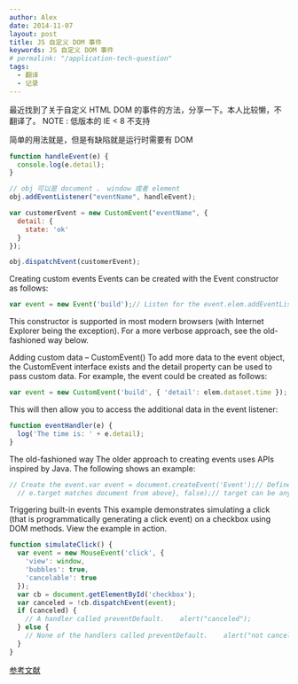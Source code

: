 ```yaml
---
author: Alex
date: 2014-11-07
layout: post
title: JS 自定义 DOM 事件
keywords: JS 自定义 DOM 事件
# permalink: "/application-tech-question"
tags:
  - 翻译
  - 记录
---
```


最近找到了关于自定义 HTML DOM 的事件的方法，分享一下。本人比较懒，不翻译了。
NOTE :  低版本的 IE < 8 不支持

简单的用法就是，但是有缺陷就是运行时需要有 DOM

```js
function handleEvent(e) {
  console.log(e.detail);
}

// obj 可以是 document 、 window 或者 element
obj.addEventListener("eventName", handleEvent);

var customerEvent = new CustomEvent("eventName", {
  detail: {
    state: 'ok'
  }
});

obj.dispatchEvent(customerEvent);
```

Creating custom events
Events can be created with the Event constructor as follows:

```js
var event = new Event('build');// Listen for the event.elem.addEventListener('build', function (e) { ... }, false);// Dispatch the event.elem.dispatchEvent(event);
```

This constructor is supported in most modern browsers (with Internet Explorer being the exception). For a more verbose approach, see the old-fashioned way below.

Adding custom data – CustomEvent()
To add more data to the event object, the CustomEvent interface exists and the detail property can be used to pass custom data.
For example, the event could be created as follows:

```js
var event = new CustomEvent('build', { 'detail': elem.dataset.time });
```

This will then allow you to access the additional data in the event listener:

```js
function eventHandler(e) {
  log('The time is: ' + e.detail);
}
```

The old-fashioned way
The older approach to creating events uses APIs inspired by Java. The following shows an example:

```js
// Create the event.var event = document.createEvent('Event');// Define that the event name is 'build'.event.initEvent('build', true, true);// Listen for the event.document.addEventListener('build', function (e) {
  // e.target matches document from above}, false);// target can be any Element or other EventTarget.document.dispatchEvent(event);
```

Triggering built-in events
This example demonstrates simulating a click (that is programmatically generating a click event) on a checkbox using DOM methods. View the example in action.

```js
function simulateClick() {
  var event = new MouseEvent('click', {
    'view': window,
    'bubbles': true,
    'cancelable': true
  });
  var cb = document.getElementById('checkbox'); 
  var canceled = !cb.dispatchEvent(event);
  if (canceled) {
    // A handler called preventDefault.    alert("canceled");
  } else {
    // None of the handlers called preventDefault.    alert("not canceled");
  }
}
```

[参考文献](https://developer.mozilla.org/en-US/docs/Web/API/document.createEvent)